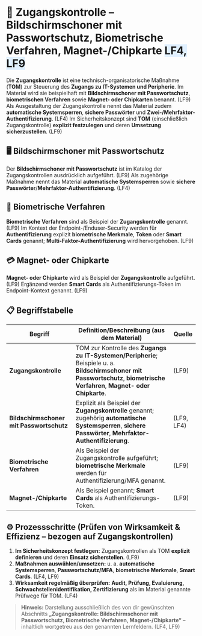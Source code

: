 # 🔑 Zugangskontrolle – Bildschirmschoner mit Passwortschutz, Biometrische Verfahren, Magnet-/Chipkarte <span style="background:#e0f0ff;">LF4, LF9</span>

Die **Zugangskontrolle** ist eine technisch-organisatorische Maßnahme (**TOM**) zur Steuerung des **Zugangs zu IT-Systemen und Peripherie**. Im Material wird sie beispielhaft mit **Bildschirmschoner mit Passwortschutz**, **biometrischen Verfahren** sowie **Magnet- oder Chipkarten** benannt. (LF9) 
Als Ausgestaltung der Zugangskontrolle nennt das Material zudem **automatische Systemsperren**, **sichere Passwörter** und **Zwei-/Mehrfaktor-Authentifizierung**. (LF4) 
Im Sicherheitskonzept sind **TOM** (einschließlich Zugangskontrolle) **explizit festzulegen** und deren **Umsetzung sicherzustellen**. (LF9) 

## 🖥️ Bildschirmschoner mit Passwortschutz

Der **Bildschirmschoner mit Passwortschutz** ist im Katalog der Zugangskontrollen ausdrücklich aufgeführt. (LF9) 
Als zugehörige Maßnahme nennt das Material **automatische Systemsperren** sowie **sichere Passwörter**/**Mehrfaktor-Authentifizierung**. (LF4) 

## 🧬 Biometrische Verfahren

**Biometrische Verfahren** sind als Beispiel der **Zugangskontrolle** genannt. (LF9) 
Im Kontext der Endpoint-/Enduser-Security werden für **Authentifizierung** explizit **biometrische Merkmale**, **Token** oder **Smart Cards** genannt; **Multi-Faktor-Authentifizierung** wird hervorgehoben. (LF9) 

## 💳 Magnet- oder Chipkarte

**Magnet- oder Chipkarte** wird als Beispiel der **Zugangskontrolle** aufgeführt. (LF9) 
Ergänzend werden **Smart Cards** als Authentifizierungs-Token im Endpoint-Kontext genannt. (LF9) 

## 📋 Begriffstabelle

| Begriff                                  | Definition/Beschreibung (aus dem Material)                                                                                                                                     | Quelle       |
| ---------------------------------------- | ------------------------------------------------------------------------------------------------------------------------------------------------------------------------------ | ------------ |
| **Zugangskontrolle**                     | TOM zur Kontrolle des **Zugangs zu IT-Systemen/Peripherie**; Beispiele u. a. **Bildschirmschoner mit Passwortschutz**, **biometrische Verfahren**, **Magnet- oder Chipkarte**. | (LF9)        |
| **Bildschirmschoner mit Passwortschutz** | Explizit als Beispiel der **Zugangskontrolle** genannt; zugehörig **automatische Systemsperren**, **sichere Passwörter**, **Mehrfaktor-Authentifizierung**.                    | (LF9, LF4)   |
| **Biometrische Verfahren**               | Als Beispiel der Zugangskontrolle aufgeführt; **biometrische Merkmale** werden für Authentifizierung/MFA genannt.                                                              | (LF9)        |
| **Magnet-/Chipkarte**                    | Als Beispiel genannt; **Smart Cards** als Authentifizierungs-Token.                                                                                                            | (LF9)        |

## ⚙️ Prozessschritte (Prüfen von Wirksamkeit & Effizienz – bezogen auf Zugangskontrollen)

1. **Im Sicherheitskonzept festlegen:** Zugangskontrollen als TOM **explizit definieren** und deren **Einsatz sicherstellen**. (LF9) 
2. **Maßnahmen auswählen/umsetzen:** u. a. **automatische Systemsperren**, **Passwortschutz/MFA**, **biometrische Merkmale**, **Smart Cards**. (LF4, LF9)   
3. **Wirksamkeit regelmäßig überprüfen:** **Audit, Prüfung, Evaluierung, Schwachstellenidentifikation, Zertifizierung** als im Material genannte Prüfwege für TOM. (LF4) 

> **Hinweis:** Darstellung ausschließlich des von dir gewünschten Abschnitts **„Zugangskontrolle: Bildschirmschoner mit Passwortschutz, Biometrische Verfahren, Magnet-/Chipkarte“** – inhaltlich wortgetreu aus den genannten Lernfeldern. (LF4, LF9)    
